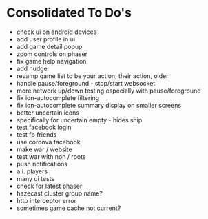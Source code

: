 Consolidated To Do's
====================

- check ui on android devices
- add user profile in ui
- add game detail popup
- zoom controls on phaser
- fix game help navigation
- add nudge
- revamp game list to be your action, their action, older
- handle pause/foreground - stop/start websocket
- more network up/down testing especially with pause/foreground
- fix ion-autocomplete filtering
- fix ion-autocomplete summary display on smaller screens
- better uncertain icons
- specifically for uncertain empty - hides ship
- test facebook login
- test fb friends
- use cordova facebook
- make war / website
- test war with non / roots
- push notifications
- a.i. players
- many ui tests
- check for latest phaser
- hazecast cluster group name?
- http interceptor error
- sometimes game cache not current?

